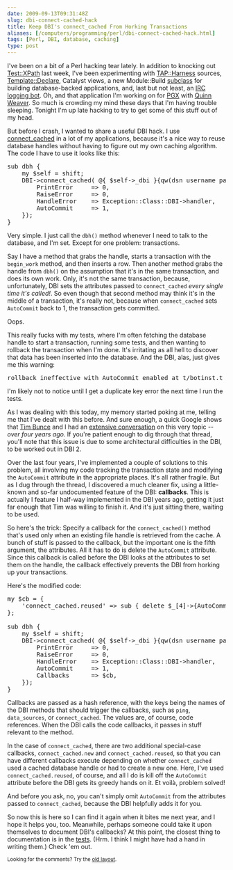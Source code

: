 ```yaml
--- 
date: 2009-09-13T09:31:48Z
slug: dbi-connect-cached-hack
title: Keep DBI's connect_cached From Horking Transactions
aliases: [/computers/programming/perl/dbi-connect-cached-hack.html]
tags: [Perl, DBI, database, caching]
type: post
---
```


<p>I've been on a bit of a Perl hacking tear lately. In addition to knocking out
<a href="http://search.cpan.org/perldoc?Test::XPath" title="Test::XPath on CPAN">Test::XPath</a> last week, I've been experimenting with
<a href="http://search.cpan.org/perldoc?TAP::Harness" title="TAP::Harness on CPAN">TAP::Harness</a> sources,
<a href="http://search.cpan.org/perldoc?Template::Declare" title="Template::Declare on CPAN">Template::Declare</a>, Catalyst views, a new
Module::Build <a href="http://github.com/theory/module-build-db/" title="Module::Build::DB on GitHub">subclass</a> for building database-backed
applications, and, last but not least, an
<a href="http://github.com/theory/circle/" title="Circle on GitHub">IRC logging bot</a>. Oh, and that application I'm working on
for <a href="http://www.pgexperts.com/" title="PostgreSQL Experts, Inc.">PGX</a> with <a href="http://www.pgexperts.com/Quinn.Weaver.html">Quinn Weaver</a>. So much is crowding my mind these days that I'm having trouble
sleeping. Tonight I'm up late hacking to try to get some of this stuff out of
my head.</p>

<p>But before I crash, I wanted to share a useful DBI hack. I use
<a href="http://search.cpan.org/perldoc?DBI#connect_cached" title="DBI: connect_cached">connect_cached</a> in a lot of my applications, because it's a
nice way to reuse database handles without having to figure out my own caching
algorithm. The code I have to use it looks like this:</p>

<pre>
sub dbh {
    my $self = shift;
    DBI-&gt;connect_cached( @{ $self-&gt;_dbi }{qw(dsn username password)}, {
        PrintError     =&gt; 0,
        RaiseError     =&gt; 0,
        HandleError    =&gt; Exception::Class::DBI-&gt;handler,
        AutoCommit     =&gt; 1,
    });
}
</pre>

<p>Very simple. I just call the <code>dbh()</code> method whenever I need to
talk to the database, and I'm set. Except for one problem: transactions.</p>

<p>Say I have a method that grabs the handle, starts a transaction with
the <code>begin_work</code> method, and then inserts a row. Then another
method grabs the handle from <code>dbh()</code> on the assumption that it's in
the same transaction, and does its own work. Only, it's not the same
transaction, because, unfortunately, DBI sets the attributes passed
to <code>connect_cached</code> <em>every single time it's called!</em>. So
even though that second method may think it's in the middle of a transaction,
it's really not, because when <code>connect_cached</code>
sets <code>AutoCommit</code> back to 1, the transaction gets committed.</p>

<p>Oops.</p>

<p>This really fucks with my tests, where I'm often fetching the database
handle to start a transaction, running some tests, and then wanting to
rollback the transaction when I'm done. It's irritating as all hell to
discover that data has been inserted into the database. And the DBI, alas,
just gives me this warning:</p>

<pre>
rollback ineffective with AutoCommit enabled at t/botinst.t line 67.
</pre>

<p>I'm likely not to notice until I get a duplicate key error the next time I
run the tests.</p>

<p>As I was dealing with this today, my memory started poking at me, telling
me that I've dealt with this before. And sure enough, a quick Google shows
that <a href="http://blog.timbunce.org/" title="Not this…">Tim Bunce</a> and I
had an <a href="http://markmail.org/thread/de3jzc2unm55egn7" title="DBI-Dev: “AutoCommit and connect_cached()”">extensive conversation</a>
on this very topic -- <em>over four years ago.</em> If you're patient enough
to dig through that thread, you'll note that this issue is due to some
architectural difficulties in the DBI, to be worked out in DBI 2.</p>

<p>Over the last four years, I've implemented a couple of solutions to this
problem, all involving my code tracking the transaction state and modifying
the <code>AutoCommit</code> attribute in the appropriate places. It's all
rather fragile. But as I dug through the thread, I discovered a much cleaner
fix, using a little-known and so-far undocumented feature of the DBI:
<strong>callbacks</strong>. This is actually I feature I half-way implemented
in the DBI years ago, getting it just far enough that Tim was willing to
finish it. And it's just sitting there, waiting to be used.</p>

<p>So here's the trick: Specify a callback for
the <code>connect_cached()</code> method that's used only when an existing
file handle is retrieved from the cache. A bunch of stuff is passed to the
callback, but the important one is the fifth argument, the attributes. All it
has to do is delete the <code>AutoCommit</code> attribute. Since this callback
is called before the DBI looks at the attributes to set them on the handle,
the callback effectively prevents the DBI from horking up your
transactions.</p>

<p>Here's the modified code:</p>

<pre>
my $cb = {
    'connect_cached.reused' =&gt; sub { delete $_[4]-&gt;{AutoCommit} },
};

sub dbh {
    my $self = shift;
    DBI-&gt;connect_cached( @{ $self-&gt;_dbi }{qw(dsn username password)}, {
        PrintError     =&gt; 0,
        RaiseError     =&gt; 0,
        HandleError    =&gt; Exception::Class::DBI-&gt;handler,
        AutoCommit     =&gt; 1,
        Callbacks      =&gt; $cb,
    });
}
</pre>

<p>Callbacks are passed as a hash reference, with the keys being the names of
the DBI methods that should trigger the callbacks, such as <code>ping</code>,
<code>data_sources</code>, or <code>connect_cached</code>. The values are, of
course, code references. When the DBI calls the code callbacks, it passes in
stuff relevant to the method.</p>

<p>In the case of <code>connect_cached</code>, there are two additional
special-case callbacks, <code>connect_cached.new</code> and
<code>connect_cached.reused</code>, so that you can have different callbacks
execute depending on whether <code>connect_cached</code> used a cached
database handle or had to create a new one. Here, I've
used <code>connect_cached.reused</code>, of course, and all I do is kill off
the <code>AutoCommit</code> attribute before the DBI gets its greedy hands on
it. Et voilà, problem solved!</p>

<p>And before you ask, no, you can't simply omit <code>AutoCommit</code>
from the attributes passed to <code>connect_cached</code>, because the DBI
helpfully adds it for you.</p>

<p>So now this is here so I can find it again when it bites me next year, and
I hope it helps you, too. Meanwhile, perhaps someone could take it upon
themselves to document DBI's callbacks? At this point, the closest thing to
documentation is in the
<a href="http://cpansearch.perl.org/src/TIMB/DBI-1.609/t/70callbacks.t"title="DBI test 70callbacks.t">tests</a>. (Hrm. I think I might have had a hand in
writing them.) Check 'em out.</p>

<p class="past"><small>Looking for the comments? Try the <a rel="nofollow" href="//past.justatheory.com/computers/programming/perl/dbi-connect-cached-hack.html">old layout</a>.</small></p>


